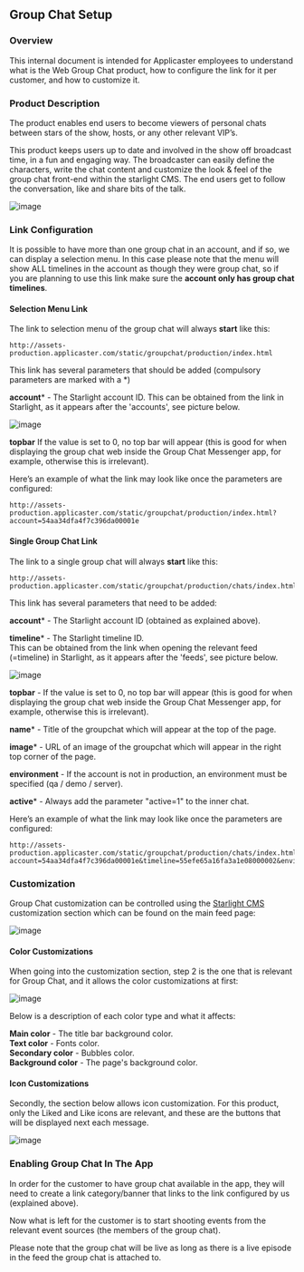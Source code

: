 ## Group Chat Setup

### Overview

This internal document is intended for Applicaster employees to understand what is the Web Group Chat product, how to configure the link for it per customer, and how to customize it.

### Product Description

The product enables end users to become viewers of personal chats between stars of the show, hosts, or any other relevant VIP’s. 

This product keeps users up to date and involved in the show off broadcast time, in a fun and engaging way. 
The broadcaster can easily define the characters, write the chat content and customize the look & feel of the group chat front-end within the starlight CMS. 
The end users get to follow the conversation, like and share bits of the talk. 

![image](./assets/group_chat_example.jpg)


### Link Configuration

It is possible to have more than one group chat in an account, and if so, we can display a selection menu.
In this case please note that the menu will show ALL timelines in the account as though they were group chat, so if you are planning to use this link make sure the **account only has group chat timelines**.

#### Selection Menu Link


The link to selection menu of the group chat will always **start** like this: 

    http://assets-production.applicaster.com/static/groupchat/production/index.html

This link has several parameters that should be added (compulsory parameters are marked with a *)

**account*** - The Starlight account ID. 
This can be obtained from the link in Starlight, as it appears after the 'accounts', see picture below.

![image](./assets/account_id.png)

**topbar** If the value is set to 0, no top bar will appear (this is good for when displaying the group chat web inside the Group Chat Messenger app, for example, otherwise this is irrelevant).

Here’s an example of what the link may look like once the parameters are configured:

	http://assets-production.applicaster.com/static/groupchat/production/index.html?account=54aa34dfa4f7c396da00001e
	
#### Single Group Chat Link


The link to a single group chat will always **start** like this: 

    http://assets-production.applicaster.com/static/groupchat/production/chats/index.html

This link has several parameters that need to be added:

**account*** - The Starlight account ID (obtained as explained above).

**timeline*** - The Starlight timeline ID.  
This can be obtained from the link when opening the relevant feed (=timeline) in Starlight, as it appears after the 'feeds', see picture below.

![image](./assets/timeline_id.png)

**topbar** - If the value is set to 0, no top bar will appear (this is good for when displaying the group chat web inside the Group Chat Messenger app, for example, otherwise this is irrelevant).


**name*** - Title of the groupchat which will appear at the top of the page.

  
**image*** - URL of an image of the groupchat which will appear in the right top corner of the page.  


**environment** - If the account is not in production, an environment must be specified (qa / demo / server). 


**active*** - Always add the parameter "active=1" to the inner chat.

Here’s an example of what the link may look like once the parameters are configured:

	http://assets-production.applicaster.com/static/groupchat/production/chats/index.html?account=54aa34dfa4f7c396da00001e&timeline=55efe65a16fa3a1e08000002&environment=qa&name=groupchat&image=https://lh5.ggpht.com/sQWHRHcRxGCkAoGBflyTupVKc4oB8RIFZBdQFSe3JSCNcBqjqZhZdB2JLLCzVUfCAQ=h900&active=1
	
### Customization
Group Chat customization can be controlled using the [Starlight CMS](http://cms.applicaster.com) customization section which can be found on the main feed page:


![image](./assets/main_page.png)


#### Color Customizations
When going into the customization section, step 2 is the one that is relevant for Group Chat, and it allows the color customizations at first:

![image](./assets/customizations.png)

Below is a description of each color type and what it affects:

**Main color** - The title bar background color.   
**Text color** - Fonts color.   
**Secondary color** - Bubbles color.  
**Background color** - The page's background color.


#### Icon Customizations
Secondly, the section below allows icon customization.
For this product, only the Liked and Like icons are relevant, and these are the buttons that will be displayed next each message.

![image](./assets/icons.png)

### Enabling Group Chat In The App

In order for the customer to have group chat available in the app, they will need to create a link category/banner that links to the link configured by us (explained above). 

Now what is left for the customer is to start shooting events from the relevant event sources (the members of the group chat). 

Please note that the group chat will be live as long as there is a live episode in the feed the group chat is attached to.
